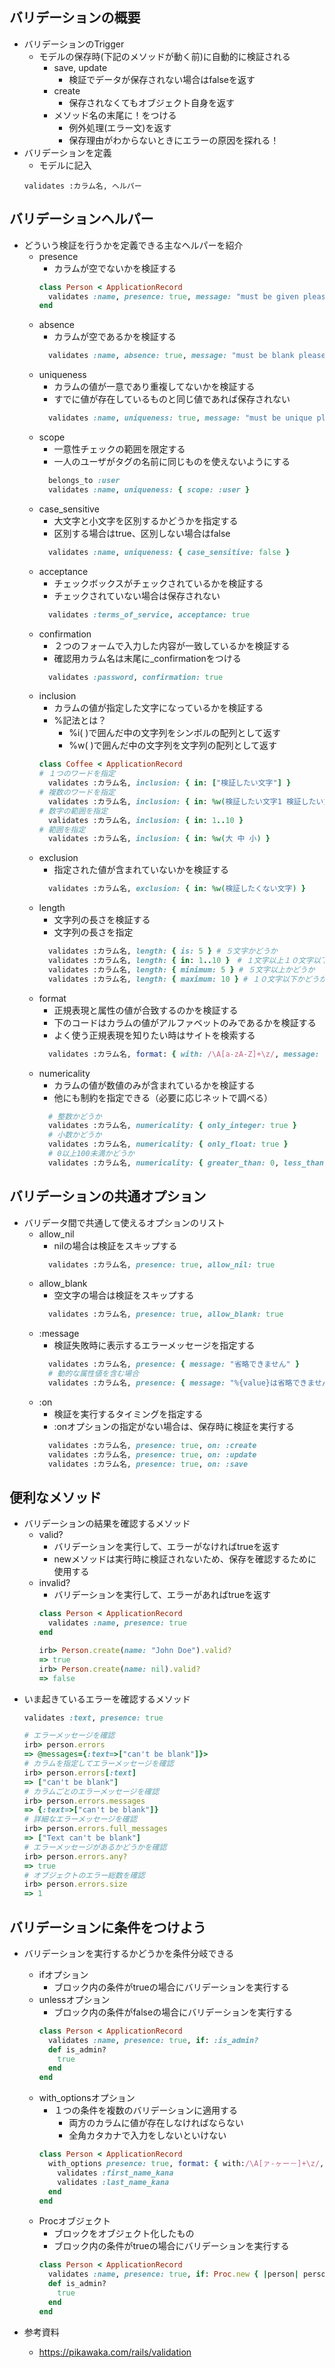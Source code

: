## バリデーションの概要
- バリデーションのTrigger
  - モデルの保存時(下記のメソッドが動く前)に自動的に検証される
    - save, update
      - 検証でデータが保存されない場合はfalseを返す
    - create
      - 保存されなくてもオブジェクト自身を返す
    - メソッド名の末尾に！をつける
      - 例外処理(エラー文)を返す
      - 保存理由がわからないときにエラーの原因を探れる！
- バリデーションを定義
  - モデルに記入
  ```
  validates :カラム名, ヘルパー
  ```
## バリデーションヘルパー
- どういう検証を行うかを定義できる主なヘルパーを紹介
  - presence
    - カラムが空でないかを検証する
    ```rb
    class Person < ApplicationRecord
      validates :name, presence: true, message: "must be given please"
    end
    ```
  - absence
    - カラムが空であるかを検証する
    ```rb
      validates :name, absence: true, message: "must be blank please"
    ```
  - uniqueness
    - カラムの値が一意であり重複してないかを検証する
    - すでに値が存在しているものと同じ値であれば保存されない
    ```rb
      validates :name, uniqueness: true, message: "must be unique please"
    ```
  - scope
    - 一意性チェックの範囲を限定する
    - 一人のユーザがタグの名前に同じものを使えないようにする
    ```rb
      belongs_to :user
      validates :name, uniqueness: { scope: :user }
    ```
  - case_sensitive
    - 大文字と小文字を区別するかどうかを指定する
    - 区別する場合はtrue、区別しない場合はfalse
    ```rb
      validates :name, uniqueness: { case_sensitive: false }
    ```
  - acceptance
    - チェックボックスがチェックされているかを検証する
    - チェックされていない場合は保存されない
    ```rb
      validates :terms_of_service, acceptance: true
    ```
  - confirmation
    - ２つのフォームで入力した内容が一致しているかを検証する
    - 確認用カラム名は末尾に_confirmationをつける
    ```rb
      validates :password, confirmation: true
    ```
  - inclusion
    - カラムの値が指定した文字になっているかを検証する
    - %記法とは？
      - %i( )で囲んだ中の文字列をシンボルの配列として返す
      - %w( )で囲んだ中の文字列を文字列の配列として返す
    ```rb
    class Coffee < ApplicationRecord
    # １つのワードを指定
      validates :カラム名, inclusion: { in: ["検証したい文字"] }
    # 複数のワードを指定
      validates :カラム名, inclusion: { in: %w(検証したい文字1 検証したい文字2) }
    # 数字の範囲を指定
      validates :カラム名, inclusion: { in: 1..10 }
    # 範囲を指定
      validates :カラム名, inclusion: { in: %w(大 中 小) }
    ```
  - exclusion
    - 指定された値が含まれていないかを検証する
    ```rb
      validates :カラム名, exclusion: { in: %w(検証したくない文字) }
    ```
  - length
    - 文字列の長さを検証する
    - 文字列の長さを指定
    ```rb
      validates :カラム名, length: { is: 5 } # ５文字かどうか
      validates :カラム名, length: { in: 1..10 }　# １文字以上１０文字以下かどうか
      validates :カラム名, length: { minimum: 5 } # ５文字以上かどうか
      validates :カラム名, length: { maximum: 10 } # １０文字以下かどうか
    ```
  - format
    - 正規表現と属性の値が合致するのかを検証する
    - 下のコードはカラムの値がアルファベットのみであるかを検証する
    - よく使う正規表現を知りたい時はサイトを検索する
    ```rb
      validates :カラム名, format: { with: /\A[a-zA-Z]+\z/, message: "only allows letters" }
    ```
  - numericality
    - カラムの値が数値のみが含まれているかを検証する
    - 他にも制約を指定できる（必要に応じネットで調べる）
    ```rb
      # 整数かどうか
      validates :カラム名, numericality: { only_integer: true }
      # 小数かどうか
      validates :カラム名, numericality: { only_float: true }
      # 0以上100未満かどうか
      validates :カラム名, numericality: { greater_than: 0, less_than: 100 }
    ```
## バリデーションの共通オプション
- バリデータ間で共通して使えるオプションのリスト
  - allow_nil
    - nilの場合は検証をスキップする
    ```rb
      validates :カラム名, presence: true, allow_nil: true
    ```
  - allow_blank
    - 空文字の場合は検証をスキップする
    ```rb
      validates :カラム名, presence: true, allow_blank: true
    ```
  - :message
    - 検証失敗時に表示するエラーメッセージを指定する
    ```rb
      validates :カラム名, presence: { message: "省略できません" }
      # 動的な属性値を含む場合
      validates :カラム名, presence: { message: "%{value}は省略できません" }
    ```
  - :on
    - 検証を実行するタイミングを指定する
    - :onオプションの指定がない場合は、保存時に検証を実行する
    ```rb
      validates :カラム名, presence: true, on: :create
      validates :カラム名, presence: true, on: :update
      validates :カラム名, presence: true, on: :save
    ```
##  便利なメソッド
- バリデーションの結果を確認するメソッド
  - valid?
    - バリデーションを実行して、エラーがなければtrueを返す
    - newメソッドは実行時に検証されないため、保存を確認するために使用する
  - invalid?
    - バリデーションを実行して、エラーがあればtrueを返す
    ```rb
    class Person < ApplicationRecord
      validates :name, presence: true
    end
    ```
    ```rb
    irb> Person.create(name: "John Doe").valid?
    => true
    irb> Person.create(name: nil).valid?
    => false
    ```
- いま起きているエラーを確認するメソッド
  ```rb
  validates :text, presence: true
  ```
  ```rb
  # エラーメッセージを確認
  irb> person.errors
  => @messages={:text=>["can't be blank"]}>
  # カラムを指定してエラーメッセージを確認
  irb> person.errors[:text]
  => ["can't be blank"]
  # カラムごとのエラーメッセージを確認
  irb> person.errors.messages
  => {:text=>["can't be blank"]}
  # 詳細なエラーメッセージを確認
  irb> person.errors.full_messages
  => ["Text can't be blank"]
  # エラーメッセージがあるかどうかを確認
  irb> person.errors.any?
  => true
  # オブジェクトのエラー総数を確認
  irb> person.errors.size
  => 1
  ```
##  バリデーションに条件をつけよう
- バリデーションを実行するかどうかを条件分岐できる
  - ifオプション
    - ブロック内の条件がtrueの場合にバリデーションを実行する
  - unlessオプション
    - ブロック内の条件がfalseの場合にバリデーションを実行する
    ```rb
    class Person < ApplicationRecord
      validates :name, presence: true, if: :is_admin?
      def is_admin?
        true
      end
    end
    ```
  - with_optionsオプション
    - １つの条件を複数のバリデーションに適用する
      - 両方のカラムに値が存在しなければならない
      - 全角カタカナで入力をしないといけない
    ```rb
    class Person < ApplicationRecord
      with_options presence: true, format: { with:/\A[ァ-ヶー－]+\z/, message: '全角カタカナで入力してください' } do
        validates :first_name_kana
        validates :last_name_kana
      end
    end
    ```
  - Procオブジェクト
    - ブロックをオブジェクト化したもの
    - ブロック内の条件がtrueの場合にバリデーションを実行する
    ```rb
    class Person < ApplicationRecord
      validates :name, presence: true, if: Proc.new { |person| person.is_admin? }
      def is_admin?
        true
      end
    end
    ```

- 参考資料
  - https://pikawaka.com/rails/validation